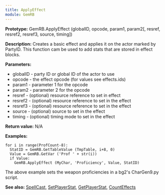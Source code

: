 ```yaml
---
title: ApplyEffect
module: GemRB
---
```


**Prototype:** GemRB.ApplyEffect (globalID, opcode, param1, param2[, resref, resref2, resref3, source, timing])

**Description:** Creates a basic effect and applies it on the actor marked 
by PartyID. 
This function cam be used to add stats that are stored in effect blocks.

**Parameters:**
  * globalID - party ID or global ID of the actor to use
  * opcode   - the effect opcode (for values see effects.ids)
  * param1   - parameter 1 for the opcode
  * param2   - parameter 2 for the opcode
  * resref   - (optional) resource reference to set in effect
  * resref2  - (optional) resource reference to set in the effect
  * resref3  - (optional) resource reference to set in the effect
  * source   - (optional) source to set in the effect
  * timing   - (optional) timing mode to set in the effect

**Return value:** N/A

**Examples:**

    for i in range(ProfCount-8):
      StatID = GemRB.GetTableValue (TmpTable, i+8, 0)
      Value = GemRB.GetVar ('Prof ' + str(i))
      if Value:
        GemRB.ApplyEffect (MyChar, 'Proficiency', Value, StatID)

The above example sets the weapon proficiencies in a bg2's CharGen9.py script.

**See also:** [SpellCast](SpellCast.md), [SetPlayerStat](SetPlayerStat.md), [GetPlayerStat](GetPlayerStat.md), [CountEffects](CountEffects.md)
